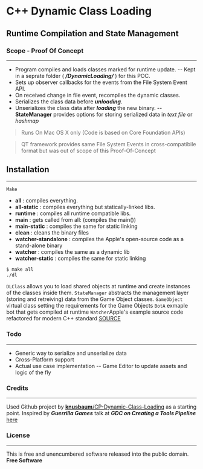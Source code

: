 # C++ Dynamic Class Loading 
## Runtime Compilation and State Management 


### Scope - Proof Of Concept
----
 - Program compiles and loads classes marked for runtime update. 
 -- Kept in a seprate folder ( **_/DynamicLoading/_** ) for this POC.
 - Sets up observer callbacks for the events from the File System Event API.
 - On received change in file event, recompiles the dynamic classes.
 - Serializes the class data before **_unloading_**.
 - Unserializes the class data after **_loading_** the new binary.
 -- **StateManager** provides options for storing serialized data in _text file_ or _hashmap_ 

> Runs On Mac OS X only (Code is based on Core Foundation APIs)

> QT framework provides same File System Events in cross-compatibile format but was out of scope of this Proof-Of-Concept
## Installation
----
`Make`
  - **all** : compiles everything.
  - **all-static** : compiles everything but statically-linked libs.
  - **runtime** : compiles all runtime compatible libs.
  - **main** : gets called from all: (compiles the main())
  - **main-static** : compiles the same for static linking
  - **clean** : cleans the binary files
  - **watcher-standalone** : compiles the Apple's open-source code as a stand-alone binary
  - **watcher** : compiles the same as a dynamic lib
  - **watcher-static** : compiles the same for static linking
  
```sh
$ make all
./dl
```


`DLClass` allows you to load shared objects at runtime and create instances of the classes inside them.
`StateManager` abstracts the management layer (storing and retreiving) data from the Game Object classes.
`GameObject` virtual class setting the requirements for the Game Objects
`BotA` exmaple bot that gets compiled at runtime
`Watcher`Apple's example source code refactored for modern C++ standard [SOURCE](https://developer.apple.com/library/archive/samplecode/Watcher/Listings/Watcher_c.html) 


### Todo
----
 - Generic way to serialize and unserialize data
 - Cross-Platform support
 - Actual use case implementation
 -- Game Editor to update assets and logic of the fly

### Credits
----
Used Github project by  [**knusbaum**/CP-Dynamic-Class-Loading](https://github.com/knusbaum/CPP-Dynamic-Class-Loading) as a starting point.
Inspired by **_Guerrilla Games_** talk at **_GDC on Creating a Tools Pipeline_** [here](https://www.youtube.com/watch?v=KRJkBxKv1VM)

### License
----
This is free and unencumbered software released into the public domain.
**Free Software**